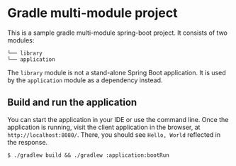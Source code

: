 # Gradle multi-module project

This is a sample gradle multi-module spring-boot project.
It consists of two modules:

    └── library
    └── application

The `library` module is not a stand-alone Spring Boot application. It is used by the `application` module as a dependency instead.


## Build and run the application

You can start the application in your IDE or use the command line. Once the application is running, visit the client application in the browser, at `http://localhost:8080/`. There, you should see `Hello, World` reflected in the response.

```
$ ./gradlew build && ./gradlew :application:bootRun
```
